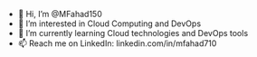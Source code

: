 - 👋 Hi, I’m @MFahad150
- 👀 I’m interested in Cloud Computing and DevOps
- 🌱 I’m currently learning Cloud technologies and DevOps tools
- 📫 Reach me on LinkedIn: linkedin.com/in/mfahad710

